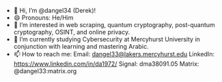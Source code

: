 - 👋 Hi, I’m @dangel34 (Derek)!
- 😄 Pronouns: He/Him
- 👀 I’m interested in web scraping, quantum cryptography, post-quantum cryptography, OSINT, and online privacy.
- 🌱 I’m currently studying Cybersecurity at Mercyhurst University in conjunction with learning and mastering Arabic.
- 📫 How to reach me: Email: dangel33@lakers.mercyhurst.edu LinkedIn: https://www.linkedin.com/in/da1972/ Signal: dma38091.05 Matrix: @dangel33:matrix.org 

<!---
dangel34/dangel34 is a ✨ special ✨ repository because its `README.md` (this file) appears on your GitHub profile.
You can click the Preview link to take a look at your changes.
--->
